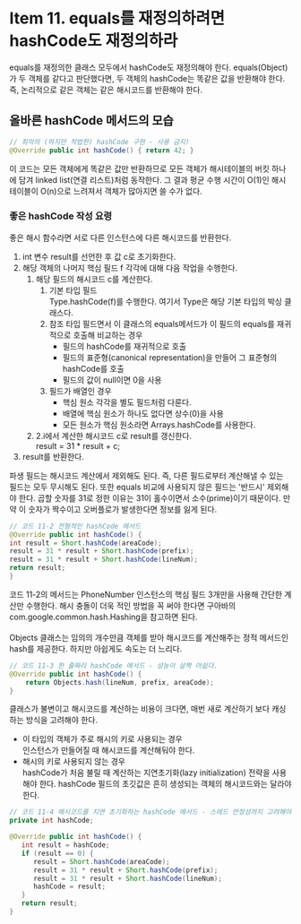 # Item 11. equals를 재정의하려면 hashCode도 재정의하라
equals를 재정의한 클래스 모두에서 hashCode도 재정의해야 한다. equals(Object)가 두 객체를 같다고 판단했다면, 두 객체의 hashCode는 똑같은 값을 반환해야 한다. 즉, 논리적으로 같은 객체는 같은 해시코드를 반환해야 한다.

## 올바른 hashCode 메서드의 모습
```java
// 최악의 (하지만 적법한) hashCode 구현 - 사용 금지!
@Override public int hashCode() { return 42; }
```
이 코드는 모든 객체에게 똑같은 값만 반환하므로 모든 객체가 해시테이블의 버킷 하나에 담겨 linked list(연결 리스트)처럼 동작한다. 그 결과 평균 수행 시간이 O(1)인 해시테이블이 O(n)으로 느려져서 객체가 많아지면 쓸 수가 없다.

### 좋은 hashCode 작성 요령
좋은 해시 함수라면 서로 다른 인스턴스에 다른 해시코드를 반환한다.
1. int 변수 result를 선언한 후 값 c로 초기화한다.
2. 해당 객체의 나머지 핵심  필드 f 각각에 대해 다음 작업을 수행한다.
   1. 해당 필드의 해시코드 c를 계산한다.
      1. 기본 타입 필드 </br>
      Type.hashCode(f)를 수행한다. 여기서 Type은 해당 기본 타입의 박싱 클래스다.
      2. 참조 타입 필드면서 이 클래스의 equals메서드가 이 필드의 equals를 재귀적으로 호출해 비교하는 경우</br>
         - 필드의 hashCode를 재귀적으로 호출
         - 필드의 표준형(canonical representation)을 만들어 그 표준형의 hashCode를 호출
         - 필드의 값이 null이면 0을 사용
      3. 필드가 배열인 경우
         - 핵심 원소 각각을 별도 필드처럼 다룬다.
         - 배열에 핵심 원소가 하나도 없다면 상수(0)을 사용
         - 모든 원소가 핵심 원소라면 Arrays.hashCode를 사용한다.
   2. 2.i에서 계산한 해시코드 c로 result를 갱신한다.</br> result = 31 * result + c;
3. result를 반환한다.

파생 필드는 해시코드 계산에서 제외해도 된다. 즉, 다른 필드로부터 계산해낼 수 있는 필드는 모두 무시해도 된다. 또한 equals 비교에 사용되지 않은 필드는 '반드시' 제외해야 한다.
곱할 숫자를 31로 정한 이유는 31이 홀수이면서 소수(prime)이기 때문이다. 만약 이 숫자가 짝수이고 오버플로가 발생한다면 정보를 잃게 된다.

```java
// 코드 11-2 전형적인 hashCode 메서드
@Override public int hashCode() {
int result = Short.hashCode(areaCode);
result = 31 * result + Short.hashCode(prefix);
result = 31 * result + Short.hashCode(lineNum);
return result;
}
```
코드 11-2의 메서드는 PhoneNumber 인스턴스의 핵심 필드 3개만을 사용해 간단한 계산만 수행한다. 해시 충돌이 더욱 적인 방법을 꼭 써야 한다면 구아바의 com.google.common.hash.Hashing을 참고하면 된다.</br></br>
Objects 클래스는 임의의 개수만큼 객체를 받아 해시코드를 계산해주는 정적 메서드인 hash를 제공한다. 하지만 아쉽게도 속도는 더 느리다.
```java
// 코드 11-3 한 줄짜리 hashCode 메서드 - 성능이 살짝 아쉽다.
@Override public int hashCode() {
    return Objects.hash(lineNum, prefix, areaCode);
}
```

클래스가 불변이고 해시코드를 계산하는 비용이 크다면, 매번 새로 계산하기 보다 캐싱하는 방식을 고려해야 한다. 
- 이 타입의 객체가 주로 해시의 키로 사용되는 경우 </br> 인스턴스가 만들어질 때 해시코드를 계산해둬야 한다. 
- 해시의 키로 사용되지 않는 경우 </br> hashCode가 처음 불릴 때 계산하는 지연초기화(lazy initialization) 전략을 사용해야 한다. hashCode 필드의 초깃값은 흔히 생성되는 객체의 해시코드와는 달라야 한다. 

```java
// 코드 11-4 해시코드를 지연 초기화하는 hashCode 메서드 - 스레드 안정성까지 고려해야 한다.
private int hashCode;

@Override public int hashCode() {
   int result = hashCode;
   if (result == 0) {
      result = Short.hashCode(areaCode);
      result = 31 * result + Short.hashCode(prefix);
      result = 31 * result + Short.hashCode(lineNum);
      hashCode = result;
   }
   return result;
}
```
